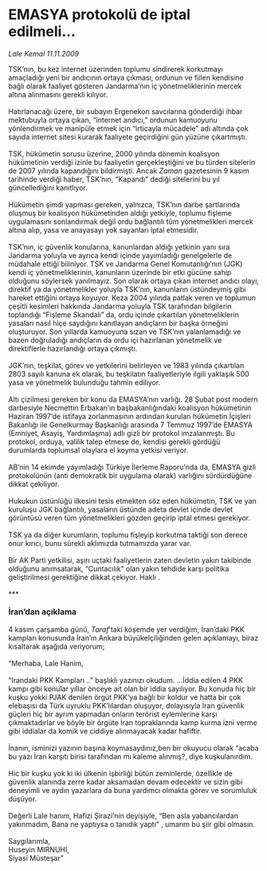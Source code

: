 # EMASYA protokolü de iptal edilmeli...

*Lale Kemal 11.11.2009*

<div class="yazi">TSK’nın, bu kez internet üzerinden toplumu sindirerek korkutmayı amaçladığı yeni bir andıcının ortaya çıkması, ordunun ve fiilen kendisine bağlı olarak faaliyet gösteren Jandarma’nın iç yönetmeliklerinin mercek altına alınmasını gerekli kılıyor. <br/><br/>Hatırlanacağı üzere, bir subayın Ergenekon savcılarına gönderdiği ihbar mektubuyla ortaya çıkan, “internet andıcı,” ordunun kamuoyunu yönlendirmek ve manipüle etmek için “irticayla mücadele” adı altında çok sayıda internet sitesi kurarak faaliyete geçirdiğini gün yüzüne çıkartmıştı. <br/><br/>TSK, hükümetin sorusu üzerine, 2000 yılında dönemin koalisyon hükümetinin verdiği izinle bu faaliyetin gerçekleştiğini ve bu türden sitelerin de 2007 yılında kapandığını bildirmişti. Ancak <i>Zaman</i> gazetesinin 9 kasım tarihinde verdiği haber, TSK’nın, “Kapandı” dediği sitelerini bu yıl güncellediğini kanıtlıyor. <br/><br/>Hükümetin şimdi yapması gereken, yalnızca, TSK’nın darbe şartlarında oluşmuş bir koalisyon hükümetinden aldığı yetkiyle, toplumu fişleme uygulamasını sonlandırmak değil ordu bağlantılı tüm yönetmelikleri mercek altına alıp, yasa ve anayasayı yok sayanları iptal etmesidir. <br/><br/>TSK’nın, iç güvenlik konularına, kanunlardan aldığı yetkinin yanı sıra Jandarma yoluyla ve ayrıca kendi içinde yayımladığı genelgelerle de müdahale ettiği biliniyor. TSK ve Jandarma Genel Komutanlığı’nın (JGK) kendi iç yönetmeliklerinin, kanunların üzerinde bir etki gücüne sahip olduğunu söylersek yanılmayız. Son olarak ortaya çıkan internet andıcı olayı, direktif ya da yönetmelikler yoluyla TSK’nın, kanunların üstündeymiş gibi hareket ettiğini ortaya koyuyor. Keza 2004 yılında patlak veren ve toplumun çeşitli kesimleri hakkında Jandarma yoluyla TSK tarafından bilgilerin toplandığı “Fişleme Skandalı” da, ordu içinde çıkartılan yönetmeliklerin yasaları nasıl hiçe saydığını kanıtlayan andıçların bir başka örneğini oluşturuyor. Son yıllarda kamuoyuna sızan ve TSK’nın yalanlamadığı ve bazen doğruladığı andıçların da ordu içi hazırlanan yönetmelik ve direktiflerle hazırlandığı ortaya çıkmıştı. <br/><br/>JGK’nın, teşkilat, görev ve yetkilerini belirleyen ve 1983 yılında çıkartılan 2803 sayılı kanuna ek olarak, bu teşkilatın faaliyetleriyle ilgili yaklaşık 500 yasa ve yönetmelik bulunduğu tahmin ediliyor. <br/><br/>Altı çizilmesi gereken bir konu da EMASYA’nın varlığı. 28 Şubat post modern darbesiyle Necmettin Erbakan’ın başbakanlığındaki koalisyon hükümetinin Haziran 1997’de istifaya zorlanmasının ardından kurulan hükümetin İçişleri Bakanlığı ile Genelkurmay Başkanlığı arasında 7 Temmuz 1997’de EMASYA (Emniyet, Asayiş, Yardımlaşma) adlı gizli bir protokol imzalanmıştı. Bu protokol, orduya, valilik talep etmese de, kendisi gerekli gördüğü durumlarda toplumsal olaylara el koyma yetkisi veriyor. <br/><br/>AB’nin 14 ekimde yayımladığı Türkiye İlerleme Raporu’nda da, EMASYA gizli protokolünün (anti demokratik bir uygulama olarak) varlığını sürdürdüğüne dikkat çekiliyor. <br/><br/>Hukukun üstünlüğü ilkesini tesis etmekten söz eden hükümetin, TSK ve yan kuruluşu JGK bağlantılı, yasaların üstünde adeta devlet içinde devlet görüntüsü veren tüm yönetmelikleri gözden geçirip iptal etmesi gerekiyor. <br/><br/>TSK ya da diğer kurumların, toplumu fişleyip korkutma taktiği son derece onur kırıcı, bunu sürekli aklımızda tutmamızda yarar var. <br/><br/>Bir AK Parti yetkilisi, aşırı uçtaki faaliyetlerin zaten devletin yakın takibinde olduğunu anımsatarak, “Cuntacılık” olan yakın tehdide karşı politika geliştirilmesi gerektiğine dikkat çekiyor. Haklı . <br/><br/>***<b> <br/><br/><font size="3">İran’dan açıklama</font> </b><br/><br/>4 kasım çarşamba günü, <i>Taraf</i>’taki köşemde yer verdiğim, İran’daki PKK kampları konusunda İran’ın Ankara büyükelçiliğinden gelen açıklamayı, biraz kısaltarak aşağıda veriyorum; <br/><br/>“Merhaba, Lale Hanim, <br/><br/>“Irandaki PKK Kampları ..” başlıklı yazınızı okudum. ...İddia edilen 4 PKK kampı gibi konular yıllar önceye ait olan bir iddia sayılıyor. Bu konuda hiç bir kuşku yokki PJAK denilen örgüt PKK’ya bağlı bir koldur ve hatta bir çok elebaşısı da Türk uyruklu PKK’lılardan oluşuyor, dolayısıyla İran güvenlik güçleri hiç bir ayrım yapmadan onların terörist eylemlerine karşı çıkmaktadırlar ve böyle bir örgüte İran topraklarında kamp kurma izni verme gibi iddialar da komik ve ciddiye alınmayacak kadar hafiftir. <br/><br/>İnanın, isminizi yazının başına koymasaydınız,ben bir okuyucu olarak “acaba bu yazı İran karşıtı birisi tarafından mı kaleme alınmış?, diye kuşkulanırdım. <br/><br/>Hic bir kuşku yok ki iki ülkenin işbirliği bütün zeminlerde, özellikle de güvenlik alanında zerre kadar aksamadan devam edecektir ve sizin gibi deneyimli ve aydın yazarlara da buna yardımcı olmakta görev ve sorumluluk düşüyor. <br/><br/>Değerli Lale hanım, Hafizi Şirazi’nin deyişiyle, “Ben asla yabancılardan yakınmadım, Bana ne yaptıysa o tanıdık yaptı” , umarım bu şiir gibi olmasın. <br/><br/>Saygılarımla, <br/>Huseyin MIRNUHI, <br/>Siyasi Müsteşar”
              </div>
